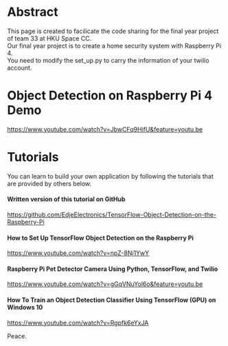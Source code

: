 # Abstract  
  
This page is created to facilicate the code sharing for the final year project of team 33 at HKU Space CC.  
Our final year project is to create a home security system with Raspberry Pi 4.  
You need to modify the set_up.py to carry the information of your twilio account.

# Object Detection on Raspberry Pi 4 Demo
https://www.youtube.com/watch?v=JbwCFq9HifU&feature=youtu.be

# Tutorials  

You can learn to build your own application by following the tutorials that are provided by others below. 

#### Written version of this tutorial on GitHub  
https://github.com/EdjeElectronics/TensorFlow-Object-Detection-on-the-Raspberry-Pi

#### How to Set Up TensorFlow Object Detection on the Raspberry Pi  
https://www.youtube.com/watch?v=npZ-8Nj1YwY

#### Raspberry Pi Pet Detector Camera Using Python, TensorFlow, and Twilio  
https://www.youtube.com/watch?v=gGqVNuYol6o&feature=youtu.be

#### How To Train an Object Detection Classifier Using TensorFlow (GPU) on Windows 10  
https://www.youtube.com/watch?v=Rgpfk6eYxJA  

Peace.  

